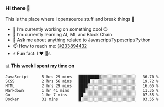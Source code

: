 ### Hi there 👋

<!--
**a233894432/a233894432** is a ✨ _special_ ✨ repository because its `README.md` (this file) appears on your GitHub profile.

Here are some ideas to get you started:

- 🔭 I’m currently working on ...
- 🌱 I’m currently learning ...
- 👯 I’m looking to collaborate on ...
- 🤔 I’m looking for help with ...
- 💬 Ask me about ...
- 📫 How to reach me: ...
- 😄 Pronouns: ...
- ⚡ Fun fact: ...
-->
 
 
This is the place where I opensource stuff and break things :rofl:

- 🔭 I’m currently working on something cool :wink:
- 🌱 I’m currently learning AI, ML and Block Chain
- 💬 Ask me about anything related to Javascript/Typescript/Python
- 📫 How to reach me: [@233894432](https://twitter.com/233894432)
- ⚡ Fun fact: I :heart: :dog:s

📊 **This week I spent my time on**
<!--START_SECTION:waka-->

```text
JavaScript      5 hrs 29 mins   █████████▒░░░░░░░░░░░░░░░   36.70 %
SCSS            2 hrs 56 mins   █████░░░░░░░░░░░░░░░░░░░░   19.72 %
HTML            2 hrs 29 mins   ████░░░░░░░░░░░░░░░░░░░░░   16.65 %
Markdown        1 hr 41 mins    ███░░░░░░░░░░░░░░░░░░░░░░   11.35 %
Go              1 hr 7 mins     ██░░░░░░░░░░░░░░░░░░░░░░░   07.55 %
Docker          31 mins         █░░░░░░░░░░░░░░░░░░░░░░░░   03.55 %
```

<!--END_SECTION:waka-->
